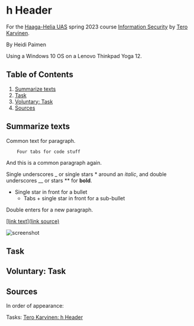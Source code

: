# h Header

For the [Haaga-Helia UAS](https://www.haaga-helia.fi/en) spring 2023 course [Information Security](https://terokarvinen.com/2023/information-security-2023/) by [Tero Karvinen](https://terokarvinen.com/).

By Heidi Paimen

Using a Windows 10 OS on a Lenovo Thinkpad Yoga 12.

## Table of Contents

1. [Summarize texts](#summarize)
2. [Task](#task)
4. [Voluntary: Task](#vtask)
5. [Sources](#sources)


<a name="summarize"></a>
## Summarize texts

Common text for paragraph.

        Four tabs for code stuff
   
And this is a common paragraph again.

Single underscores _ or single stars * around an _italic_,
and double underscores __ or stars ** for **bold**.
* Single star in front for a bullet
   * Tabs + single star in front for a sub-bullet

Double enters for a new paragraph.

[[link text](link source)](https://github.com/heipaipai)

![screenshot](https://user-images.githubusercontent.com/55014633/216152163-4a23986b-c8b3-4211-828b-30926d6907c9.png)

<a name="task"></a>
## Task

<a name="vtask"></a>
## Voluntary: Task

<a name="sources"></a>
## Sources

In order of appearance:

Tasks: [Tero Karvinen: h Header]()
